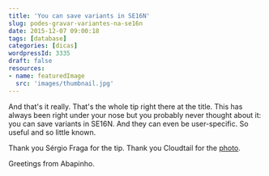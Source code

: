 ```yaml
---
title: 'You can save variants in SE16N'
slug: podes-gravar-variantes-na-se16n
date: 2015-12-07 09:00:18
tags: [database]
categories: [dicas]
wordpressId: 3335
draft: false
resources:
- name: featuredImage
  src: 'images/thumbnail.jpg'
---
```

And that's it really. That's the whole tip right there at the title. This has always been right under your nose but you probably never thought about it: you can save variants in SE16N. And they can even be user-specific. So useful and so little known.

Thank you Sérgio Fraga for the tip.
Thank you Cloudtail for the [photo][1].

Greetings from Abapinho.

   [1]: https://www.flickr.com/photos/blacktigersdream/11201990474
